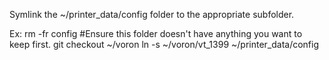 Symlink the ~/printer_data/config folder to the appropriate subfolder.

Ex:
rm -fr config #Ensure this folder doesn't have anything you want to keep first.
git checkout <repo> ~/voron
ln -s ~/voron/vt_1399 ~/printer_data/config
